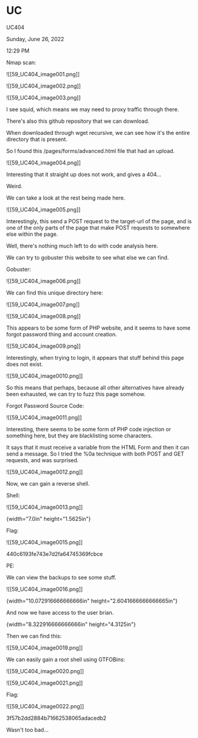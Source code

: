 # UC

UC404

Sunday, June 26, 2022

12:29 PM

Nmap scan:

!\[\[59\_UC404\_image001.png]]

&#x20;

!\[\[59\_UC404\_image002.png]]

&#x20;

!\[\[59\_UC404\_image003.png]]

&#x20;

I see squid, which means we may need to proxy traffic through there.

There's also this github repository that we can download.

&#x20;

When downloaded through wget recursive, we can see how it's the entire directory that is present.

&#x20;

So I found this /pages/forms/advanced.html file that had an upload.

!\[\[59\_UC404\_image004.png]]

&#x20;

Interesting that it straight up does not work, and gives a 404...

Weird.

&#x20;

We can take a look at the rest being made here.

!\[\[59\_UC404\_image005.png]]

&#x20;

Interestingly, this send a POST request to the target-url of the page, and is one of the only parts of the page that make POST requests to somewhere else within the page.

&#x20;

Well, there's nothing much left to do with code analysis here.

We can try to gobuster this website to see what else we can find.

&#x20;

Gobuster:

!\[\[59\_UC404\_image006.png]]

&#x20;

We can find this unique directory here:

!\[\[59\_UC404\_image007.png]]

&#x20;

!\[\[59\_UC404\_image008.png]]

&#x20;

This appears to be some form of PHP website, and it seems to have some forgot password thing and account creation.

!\[\[59\_UC404\_image009.png]]

&#x20;

Interestingly, when trying to login, it appears that stuff behind this page does not exist.

!\[\[59\_UC404\_image0010.png]]

&#x20;

So this means that perhaps, because all other alternatives have already been exhausted, we can try to fuzz this page somehow.

&#x20;

Forgot Password Source Code:

!\[\[59\_UC404\_image0011.png]]

&#x20;

Interesting, there seems to be some form of PHP code injection or something here, but they are blacklisting some characters.

It says that it must receive a variable from the HTML Form and then it can send a message. So I tried the %0a technique with both POST and GET requests, and was surprised.

!\[\[59\_UC404\_image0012.png]]

&#x20;

Now, we can gain a reverse shell.

&#x20;

Shell:

!\[\[59\_UC404\_image0013.png]]

&#x20;

{width="7.0in" height="1.5625in"}

&#x20;

Flag:

!\[\[59\_UC404\_image0015.png]]

440c6193fe743e7d2fa64745369fcbce

&#x20;

PE:

We can view the backups to see some stuff.

!\[\[59\_UC404\_image0016.png]]

&#x20;

{width="10.072916666666666in" height="2.6041666666666665in"}

&#x20;

And now we have access to the user brian.

{width="8.322916666666666in" height="4.3125in"}

&#x20;

Then we can find this:

!\[\[59\_UC404\_image0019.png]]

&#x20;

We can easily gain a root shell using GTFOBins:

!\[\[59\_UC404\_image0020.png]]

&#x20;

!\[\[59\_UC404\_image0021.png]]

&#x20;

Flag:

!\[\[59\_UC404\_image0022.png]]

3f57b2dd2884b71662538065adacedb2

&#x20;

Wasn't too bad...

&#x20;
